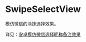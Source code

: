 # SwipeSelectView

模仿微信的涂抹选择效果。

详见：[安卓模仿微信选择昵称备注效果](http://localhost:1313/posts/%E5%AE%89%E5%8D%93%E6%A8%A1%E4%BB%BF%E5%BE%AE%E4%BF%A1%E9%80%89%E6%8B%A9%E6%98%B5%E7%A7%B0%E5%A4%87%E6%B3%A8%E6%95%88%E6%9E%9C/)
